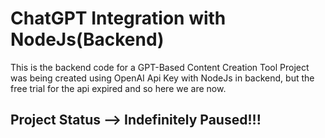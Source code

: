 # ChatGPT Integration with NodeJs(Backend)

This is the backend code for a GPT-Based Content Creation Tool
Project was being created using OpenAI Api Key with NodeJs in backend, but the free trial
for the api expired and so here we are now.

## Project Status --> Indefinitely Paused!!! 